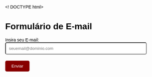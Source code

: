 <! DOCTYPE html>
<html>
<head>
<meta charset="UTF-8">
<title>Formulário de E-mail</title>
<style>
body {
background-color: pale;
color: black;
font-family: Arial, sans-serif;
}

h1 {
text-align: center;
color: red;
}

form {
margin: auto;
width: 40%;
padding: 50px;
background-color: #ffffff;
border-radius: 10px;
box-shadow: 0px 0px 20px rgba(0, 0, 0, 0.2);
}

label {
display: block;
margin-bottom: 10px; 
}
input[type="email"] {
width: 90%;
padding: 10px;
margin-bottom: 20px;
border-radius: 5px;

}
input[type="submit"] {
background-color: #800;
color: #fff;
border: none;
padding: 10px 20px;
border-radius: 5px;
cursor: pointer;
}
input[type="submit"]:hover {
background-color: #330055;
}
</style>
</head>

<body>

<h1>Formulário de E-mail</h1>

<form onsubmit="return validarEmail()">
<label for="email">Insira seu E-mail:</label>
<input type="email" id="email" name="email" placeholder="seuemail@dominio.com">
<input type="submit" value="Enviar">
</form>

<script>
function validarEmail() {
var email = document.getElementById("email").value;
var regex = /^[^\s@]+@[^\s@]+\.[^\s@]+$/;
if (!regex.test(email)) {
alert("Por favor, insira um endereço de e-mail válido.");
return false;
}
alert("E-mail adicionado com sucesso : " + email);
return true;
}
</script>
</body>
</html>
